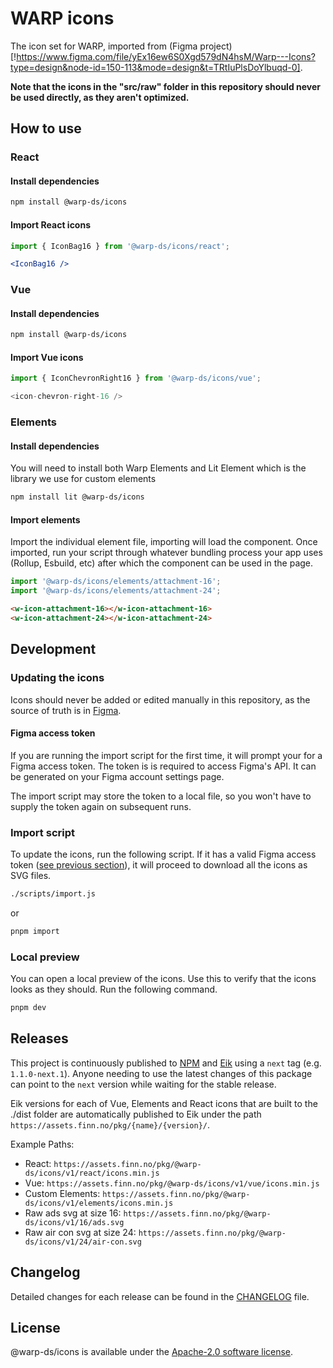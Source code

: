 # WARP icons
The icon set for WARP, imported from (Figma project)[!https://www.figma.com/file/yEx16ew6S0Xgd579dN4hsM/Warp---Icons?type=design&node-id=150-113&mode=design&t=TRtIuPlsDoYlbuqd-0].

**Note that the icons in the "src/raw" folder in this repository should never be used directly, as they aren't optimized.**

## How to use

### React

#### Install dependencies

```sh
npm install @warp-ds/icons
```

#### Import React icons

```jsx
import { IconBag16 } from '@warp-ds/icons/react';
```

```jsx
<IconBag16 />
```

### Vue

#### Install dependencies

```sh
npm install @warp-ds/icons
```

#### Import Vue icons

```js
import { IconChevronRight16 } from '@warp-ds/icons/vue';
```

```js
<icon-chevron-right-16 />
```

### Elements

#### Install dependencies

You will need to install both Warp Elements and Lit Element which is the library we use for custom elements

```sh
npm install lit @warp-ds/icons
```

#### Import elements

Import the individual element file, importing will load the component.
Once imported, run your script through whatever bundling process your app uses (Rollup, Esbuild, etc) after which the component can be used in the page.

```js
import '@warp-ds/icons/elements/attachment-16';
import '@warp-ds/icons/elements/attachment-24';
```

```html
<w-icon-attachment-16></w-icon-attachment-16>
<w-icon-attachment-24></w-icon-attachment-24>
```


## Development

### Updating the icons
Icons should never be added or edited manually in this repository, as the source of truth is in [Figma](https://www.figma.com/file/yEx16ew6S0Xgd579dN4hsM/Warp---Icons?type=design&node-id=150-113&mode=design&t=TRtIuPlsDoYlbuqd-0).

#### Figma access token
If you are running the import script for the first time, it will prompt your for a Figma access token. The token is is required to access Figma's API. It can be generated on your Figma account settings page.

The import script may store the token to a local file, so you won't have to supply the token again on subsequent runs.

### Import script
To update the icons, run the following script. If it has a valid Figma access token ([see previous section](#figma-access-token)), it will proceed to download all the icons as SVG files.

```bash
./scripts/import.js
```

or 

```bash
pnpm import
```

### Local preview
You can open a local preview of the icons. Use this to verify that the icons looks as they should. Run the following command.

```bash
pnpm dev
```


## Releases

This project is continuously published to [NPM](https://www.npmjs.com/package/@warp-ds/icons) and [Eik](https://assets.finn.no/pkg/@warp-ds/icons) using a `next` tag (e.g. `1.1.0-next.1`).
Anyone needing to use the latest changes of this package can point to the `next` version while waiting for the stable release.

Eik versions for each of Vue, Elements and React icons that are built to the ./dist folder are automatically published to Eik under the path `https://assets.finn.no/pkg/{name}/{version}/`.

Example Paths:
* React: `https://assets.finn.no/pkg/@warp-ds/icons/v1/react/icons.min.js`
* Vue: `https://assets.finn.no/pkg/@warp-ds/icons/v1/vue/icons.min.js`
* Custom Elements: `https://assets.finn.no/pkg/@warp-ds/icons/v1/elements/icons.min.js`
* Raw ads svg at size 16: `https://assets.finn.no/pkg/@warp-ds/icons/v1/16/ads.svg`
* Raw air con svg at size 24: `https://assets.finn.no/pkg/@warp-ds/icons/v1/24/air-con.svg`


## Changelog

Detailed changes for each release can be found in the [CHANGELOG](CHANGELOG.md) file.


## License

@warp-ds/icons is available under the [Apache-2.0 software license](https://github.com/warp-ds/react/blob/main/LICENSE).